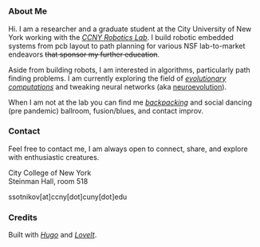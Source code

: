 # 

### About Me

Hi. I am a researcher and a graduate student at the City University of New York working with the [*CCNY Robotics Lab*](https://ccny-ros-pkg.github.io). I build robotic embedded systems from pcb layout to path planning for various NSF lab-to-market endeavors ~~that sponsor my further education~~.  

Aside from building robots, I am interested in algorithms, particularly path finding problems. I am currently exploring the field of [*evolutionary computations*](https://en.wikipedia.org/wiki/Evolutionary_computation) and tweaking neural networks (aka [neuroevolution](http://eplex.cs.ucf.edu/hyperNEATpage/HyperNEAT.html)).

When I am not at the lab you can find me [*backpacking*](https://www.flickr.com/photos/sl-vision/) and social dancing (pre pandemic) ballroom, fusion/blues, and contact improv.
### Contact
Feel free to contact me, I am always open to connect, share, and explore with enthusiastic creatures.  

City College of New York  
Steinman Hall, room 518

ssotnikov[at]ccny[dot]cuny[dot]edu

### Credits
Built with [*Hugo*](https://gohugo.io) and [*LoveIt*](https://github.com/dillonzq/LoveIt.git).
